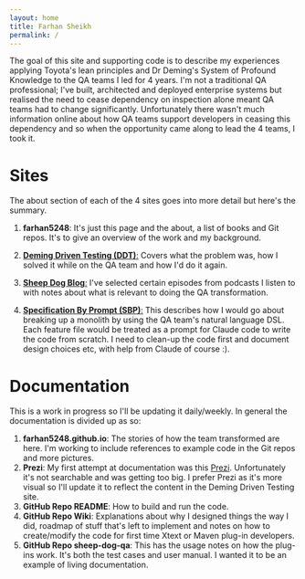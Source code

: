 ```yaml
---
layout: home
title: Farhan Sheikh
permalink: /
---
```


The goal of this site and supporting code is to describe my experiences applying Toyota's lean principles and Dr Deming's System of Profound Knowledge to the QA teams I led for 4 years. 
I'm not a traditional QA professional; I've built, architected and deployed enterprise systems but realised the need to cease dependency on inspection alone meant QA teams had to change significantly.
Unfortunately there wasn't much information online about how QA teams support developers in ceasing this dependency and so when the opportunity came along to lead the 4 teams, I took it.

# Sites

The about section of each of the 4 sites goes into more detail but here's the summary.

1. **farhan5248**: It's just this page and the about, a list of books and Git repos. It's to give an overview of the work and my background.

2. [**Deming Driven Testing (DDT)**:](demingdriventesting) Covers what the problem was, how I solved it while on the QA team and how I'd do it again.

3. [**Sheep Dog Blog**:](sheepdogblog) I've selected certain episodes from podcasts I listen to with notes about what is relevant to doing the QA transformation.

4. [**Specification By Prompt (SBP)**:](specificationbyprompt) This describes how I would go about breaking up a monolith by using the QA team's natural language DSL. 
Each feature file would be treated as a prompt for Claude code to write the code from scratch. I need to clean-up the code first and document design choices etc, with help from Claude of course :).

# Documentation

This is a work in progress so I'll be updating it daily/weekly. In general the documentation is divided up as so:
1. **farhan5248.github.io**: The stories of how the team transformed are here. I'm working to include references to example code in the Git repos and more pictures.
2. **Prezi**: My first attempt at documentation was this [Prezi](https://prezi.com/view/yNpSiGMbioX8lNp5tS2q/). Unfortunately it's not searchable and was getting too big. I prefer Prezi as it's more visual so I'll update it to reflect the content in the Deming Driven Testing site. 
3. **GitHub Repo README**: How to build and run the code.
4. **GitHub Repo Wiki**: Explanations about why I designed things the way I did, roadmap of stuff that's left to implement and notes on how to create/modify the code for first time Xtext or Maven plug-in developers.
5. **GitHub Repo sheep-dog-qa**: This has the usage notes on how the plug-ins work. It's both the test cases and user manual. I wanted it to be an example of living documentation.

